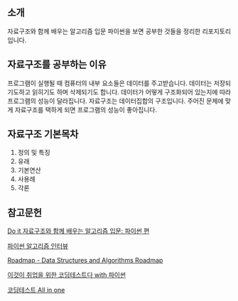 ## 소개
자료구조와 함께 배우는 알고리즘 입문 파이썬을 보면 공부한 것들을 정리한 
리포지토리입니다.

## 자료구조를 공부하는 이유
프로그램이 실행될 때 컴퓨터의 내부 요소들은 데이터를 주고받습니다. 데이터는 저장되기도하고 읽히기도 하며 삭제되기도 합니다. 데이터가 어떻게 구조화되어 있는지에 따라 프로그램의 성능이 달라집니다. 자료구조는 데이터집합의 구조입니다. 주어진 문제에 맞게 자료구조를 택하게 되면 프로그램의 성능이 좋아집니다.

## 자료구조 기본목차
1. 정의 및 특징
2. 유래
3. 기본연산
4. 사용례
5. 각론


## 참고문헌

[Do it 자료구조와 함께 배우는 알고리즘 입문: 파이썬 편](https://m.yes24.com/Goods/Detail/91219874)

[파이썬 알고리즘 인터뷰](https://product.kyobobook.co.kr/detail/S000001932748)

[Roadmap - Data Structures and Algorithms Roadmap](https://roadmap.sh/datastructures-and-algorithms)

[이것이 취업을 위한 코딩테스트다 with 파이썬](https://m.yes24.com/Goods/Detail/91433923)

[코딩테스트 All in one](https://www.inflearn.com/course/%EC%BD%94%EB%94%A9%ED%85%8C%EC%8A%A4%ED%8A%B8-%EC%9E%85%EB%AC%B8-%ED%8C%8C%EC%9D%B4%EC%8D%AC/dashboard)